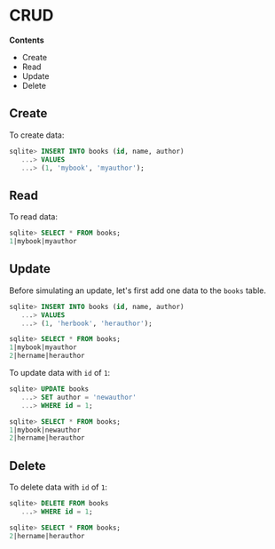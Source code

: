 # CRUD

**Contents**

* Create
* Read
* Update
* Delete

## Create

To create data:

```sql
sqlite> INSERT INTO books (id, name, author)
   ...> VALUES
   ...> (1, 'mybook', 'myauthor');
```

## Read

To read data:

```sql
sqlite> SELECT * FROM books;
1|mybook|myauthor
```

## Update

Before simulating an update, let's first add one data to the `books` table.

```sql
sqlite> INSERT INTO books (id, name, author)
   ...> VALUES
   ...> (1, 'herbook', 'herauthor');
```

```sql
sqlite> SELECT * FROM books;
1|mybook|myauthor
2|hername|herauthor
```

To update data with `id` of `1`:

```sql
sqlite> UPDATE books
   ...> SET author = 'newauthor'
   ...> WHERE id = 1;
```

```sql
sqlite> SELECT * FROM books;
1|mybook|newauthor
2|hername|herauthor
```

## Delete

To delete data with `id` of `1`:

```sql
sqlite> DELETE FROM books
   ...> WHERE id = 1;
```

```sql
sqlite> SELECT * FROM books;
2|hername|herauthor
```
